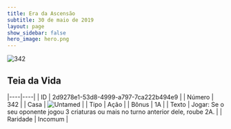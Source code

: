 ```yaml
---
title: Era da Ascensão
subtitle: 30 de maio de 2019
layout: page
show_sidebar: false
hero_image: hero.png
---
```


![342](https://cdn.keyforgegame.com/media/card_front/pt/435_342_4GPX3J2WXM22_pt.png)

## Teia da Vida

|----|----|
| ID | 2d9278e1-53d8-4999-a797-7ca222b494e9 |
| Número | 342 |
| Casa | ![Untamed](https://archonarcana.com/images/thumb/b/bd/Untamed.png/22px-Untamed.png "Indomados") |
| Tipo | Ação |
| Bônus | 1A |
| Texto | Jogar: Se o seu oponente jogou 3 criaturas ou mais no turno anterior dele, roube 2A. |
| Raridade | Incomum |
